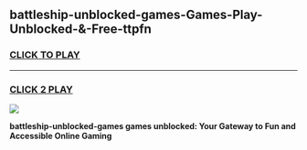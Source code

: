 
## battleship-unblocked-games-Games-Play-Unblocked-&-Free-ttpfn
<h3>
<a href="https://premium76.site?title=battleship-unblocked-games&ref=24A">CLICK TO PLAY</a></h3>
<hr>

<h3>
<a href="https://premium76.site?title=battleship-unblocked-games&ref=24A">CLICK 2 PLAY</a>
  
</h3>

<a href="https://premium76.site?title=battleship-unblocked-games&ref=24A"><img src="https://clearcache.store/games.png"></a>


**battleship-unblocked-games games unblocked: Your Gateway to Fun and Accessible Online Gaming**
